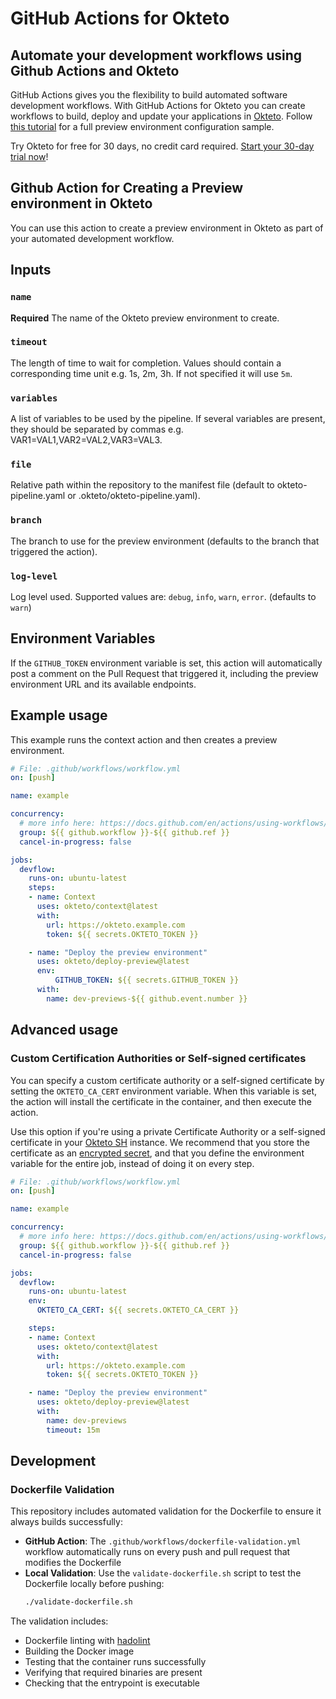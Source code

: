 # GitHub Actions for Okteto

## Automate your development workflows using Github Actions and Okteto

GitHub Actions gives you the flexibility to build automated software development workflows. With GitHub Actions for Okteto you can create workflows to build, deploy and update your applications in [Okteto](https://okteto.com).
Follow [this tutorial](https://okteto.com/docs/cloud/preview-environments/preview-environments-github/) for a full preview environment configuration sample.

Try Okteto for free for 30 days, no credit card required. [Start your 30-day trial now](https://www.okteto.com/free-trial/)!

## Github Action for Creating a Preview environment in Okteto

You can use this action to create a preview environment in Okteto as part of your automated development workflow.

## Inputs

### `name`

**Required**  The name of the Okteto preview environment to create.

### `timeout`

The length of time to wait for completion. Values should contain a corresponding time unit e.g. 1s, 2m, 3h. If not specified it will use `5m`.

### `variables`

A list of variables to be used by the pipeline. If several variables are present, they should be separated by commas e.g. VAR1=VAL1,VAR2=VAL2,VAR3=VAL3.

### `file`

Relative path within the repository to the manifest file (default to okteto-pipeline.yaml or .okteto/okteto-pipeline.yaml).

### `branch`

The branch to use for the preview environment (defaults to the branch that triggered the action).

### `log-level`

Log level used. Supported values are: `debug`, `info`, `warn`, `error`. (defaults to `warn`)

## Environment Variables

If the `GITHUB_TOKEN` environment variable is set, this action will automatically post a comment on the Pull Request that triggered it, including the preview environment URL and its available endpoints.

## Example usage

This example runs the context action and then creates a preview environment.

```yaml
# File: .github/workflows/workflow.yml
on: [push]

name: example

concurrency:
  # more info here: https://docs.github.com/en/actions/using-workflows/workflow-syntax-for-github-actions#concurrency
  group: ${{ github.workflow }}-${{ github.ref }}
  cancel-in-progress: false

jobs:
  devflow:
    runs-on: ubuntu-latest
    steps:
    - name: Context
      uses: okteto/context@latest
      with:
        url: https://okteto.example.com
        token: ${{ secrets.OKTETO_TOKEN }}

    - name: "Deploy the preview environment"
      uses: okteto/deploy-preview@latest
      env:
          GITHUB_TOKEN: ${{ secrets.GITHUB_TOKEN }}
      with:
        name: dev-previews-${{ github.event.number }}
```

## Advanced usage

### Custom Certification Authorities or Self-signed certificates

You can specify a custom certificate authority or a self-signed certificate by setting the `OKTETO_CA_CERT` environment variable. When this variable is set, the action will install the certificate in the container, and then execute the action.

Use this option if you're using a private Certificate Authority or a self-signed certificate in your [Okteto SH](https://www.okteto.com/docs/self-hosted/) instance.  We recommend that you store the certificate as an [encrypted secret](https://docs.github.com/en/actions/reference/encrypted-secrets), and that you define the environment variable for the entire job, instead of doing it on every step.


```yaml
# File: .github/workflows/workflow.yml
on: [push]

name: example

concurrency:
  # more info here: https://docs.github.com/en/actions/using-workflows/workflow-syntax-for-github-actions#concurrency
  group: ${{ github.workflow }}-${{ github.ref }}
  cancel-in-progress: false

jobs:
  devflow:
    runs-on: ubuntu-latest
    env:
      OKTETO_CA_CERT: ${{ secrets.OKTETO_CA_CERT }}

    steps:
    - name: Context
      uses: okteto/context@latest
      with:
        url: https://okteto.example.com
        token: ${{ secrets.OKTETO_TOKEN }}

    - name: "Deploy the preview environment"
      uses: okteto/deploy-preview@latest
      with:
        name: dev-previews
        timeout: 15m
```

## Development

### Dockerfile Validation

This repository includes automated validation for the Dockerfile to ensure it always builds successfully:

- **GitHub Action**: The `.github/workflows/dockerfile-validation.yml` workflow automatically runs on every push and pull request that modifies the Dockerfile
- **Local Validation**: Use the `validate-dockerfile.sh` script to test the Dockerfile locally before pushing:
  ```bash
  ./validate-dockerfile.sh
  ```

The validation includes:
- Dockerfile linting with [hadolint](https://github.com/hadolint/hadolint)
- Building the Docker image
- Testing that the container runs successfully
- Verifying that required binaries are present
- Checking that the entrypoint is executable
